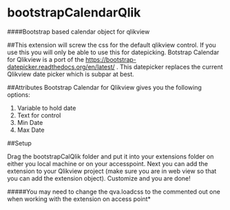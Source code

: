 # bootstrapCalendarQlik
####Bootstrap based calendar object for qlikview

##This extension will screw the css for the default qlikview control. If you use this you will only be able to use this for datepicking.
Botstrap Calendar for Qlikview is a port of the https://bootstrap-datepicker.readthedocs.org/en/latest/ . This datepicker replaces the current Qlikview date picker which is subpar at best. 


##Attributes
Bootstrap Calendar for Qlikview gives you the following options:
1. Variable to hold date
2. Text for control
3. Min Date
4. Max Date




##Setup

Drag the bootstrapCalQlik folder and put it into your extensions folder on either you local machine or on your accesspoint. 
Next you can add the extension to your Qlikview project (make sure you are in web view so that you can add the extension object).
Customize and you are done!

#####You may need to change the qva.loadcss to the commented out one when working with the extension on access point*

